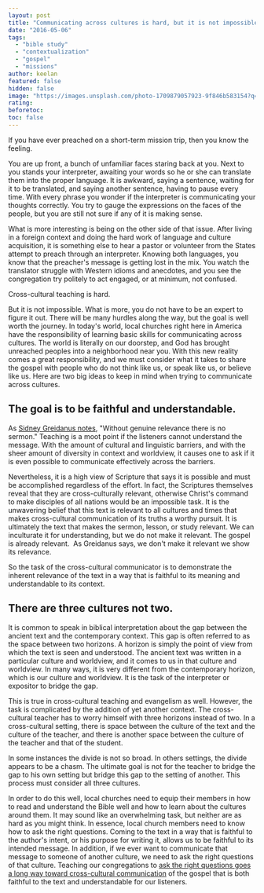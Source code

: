```yaml
---
layout: post
title: "Communicating across cultures is hard, but it is not impossible."
date: "2016-05-06"
tags: 
  - "bible study"
  - "contextualization"
  - "gospel"
  - "missions"
author: keelan
featured: false
hidden: false
image: "https://images.unsplash.com/photo-1709879057923-9f846b583154?q=80&w=2024&auto=format&fit=crop&ixlib=rb-4.0.3&ixid=M3wxMjA3fDB8MHxwaG90by1wYWdlfHx8fGVufDB8fHx8fA%3D%3D"
rating:
beforetoc:
toc: false
---
```


If you have ever preached on a short-term mission trip, then you know the feeling.

You are up front, a bunch of unfamiliar faces staring back at you. Next to you stands your interpreter, awaiting your words so he or she can translate them into the proper language. It is awkward, saying a sentence, waiting for it to be translated, and saying another sentence, having to pause every time. With every phrase you wonder if the interpreter is communicating your thoughts correctly. You try to gauge the expressions on the faces of the people, but you are still not sure if any of it is making sense.

What is more interesting is being on the other side of that issue. After living in a foreign context and doing the hard work of language and culture acquisition, it is something else to hear a pastor or volunteer from the States attempt to preach through an interpreter. Knowing both languages, you know that the preacher's message is getting lost in the mix. You watch the translator struggle with Western idioms and anecdotes, and you see the congregation try politely to act engaged, or at minimum, not confused.

Cross-cultural teaching is hard.

But it is not impossible. What is more, you do not have to be an expert to figure it out. There will be many hurdles along the way, but the goal is well worth the journey. In today's world, local churches right here in America have the responsibility of learning basic skills for communicating across cultures. The world is literally on our doorstep, and God has brought unreached peoples into a neighborhood near you. With this new reality comes a great responsibility, and we must consider what it takes to share the gospel with people who do not think like us, or speak like us, or believe like us. Here are two big ideas to keep in mind when trying to communicate across cultures.

## **The goal is to be faithful and understandable.**

As [Sidney Greidanus notes](https://www.amazon.com/Modern-Preacher-Ancient-Text-Interpreting-ebook/dp/B009JATTPO?ie=UTF8&btkr=1&redirect=true&ref_=dp-kindle-redirect), "Without genuine relevance there is no sermon." Teaching is a moot point if the listeners cannot understand the message. With the amount of cultural and linguistic barriers, and with the sheer amount of diversity in context and worldview, it causes one to ask if it is even possible to communicate effectively across the barriers.

Nevertheless, it is a high view of Scripture that says it is possible and must be accomplished regardless of the effort. In fact, the Scriptures themselves reveal that they are cross-culturally relevant, otherwise Christ's command to make disciples of all nations would be an impossible task. It is the unwavering belief that this text is relevant to all cultures and times that makes cross-cultural communication of its truths a worthy pursuit. It is ultimately the text that makes the sermon, lesson, or study relevant. We can inculturate it for understanding, but we do not make it relevant. The gospel is already relevant.  As Greidanus says, we don't make it relevant we show its relevance.

So the task of the cross-cultural communicator is to demonstrate the inherent relevance of the text in a way that is faithful to its meaning and understandable to its context.

## **There are three cultures not two.**

It is common to speak in biblical interpretation about the gap between the ancient text and the contemporary context. This gap is often referred to as the space between two horizons. A horizon is simply the point of view from which the text is seen and understood. The ancient text was written in a particular culture and worldview, and it comes to us in that culture and worldview. In many ways, it is very different from the contemporary horizon, which is our culture and worldview. It is the task of the interpreter or expositor to bridge the gap.

This is true in cross-cultural teaching and evangelism as well. However, the task is complicated by the addition of yet another context. The cross-cultural teacher has to worry himself with three horizons instead of two. In a cross-cultural setting, there is space between the culture of the text and the culture of the teacher, and there is another space between the culture of the teacher and that of the student.

In some instances the divide is not so broad. In others settings, the divide appears to be a chasm. The ultimate goal is not for the teacher to bridge the gap to his own setting but bridge this gap to the setting of another. This process must consider all three cultures.

In order to do this well, local churches need to equip their members in how to read and understand the Bible well and how to learn about the cultures around them. It may sound like an overwhelming task, but neither are as hard as you might think. In essence, local church members need to know how to ask the right questions. Coming to the text in a way that is faithful to the author's intent, or his purpose for writing it, allows us to be faithful to its intended message. In addition, if we ever want to communicate that message to someone of another culture, we need to ask the right questions of that culture. Teaching our congregations to [ask the right questions goes a long way toward cross-cultural communication](http://blog.keelancook.com/2015/10/engaging-people-groups-cultural-expertise-vs-cultural-acquisition.html) of the gospel that is both faithful to the text and understandable for our listeners.
